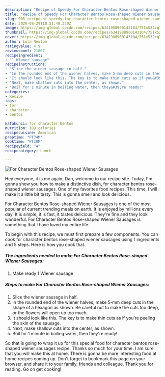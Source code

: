 ```yaml
---
description: "Recipe of Speedy For Character Bentos Rose-shaped Wiener Sausages"
title: "Recipe of Speedy For Character Bentos Rose-shaped Wiener Sausages"
slug: 905-recipe-of-speedy-for-character-bentos-rose-shaped-wiener-sausages
date: 2020-08-29T18:51:40.320Z
image: https://img-global.cpcdn.com/recipes/6341988900143104/751x532cq70/for-character-bentos-rose-shaped-wiener-sausages-recipe-main-photo.jpg
thumbnail: https://img-global.cpcdn.com/recipes/6341988900143104/751x532cq70/for-character-bentos-rose-shaped-wiener-sausages-recipe-main-photo.jpg
cover: https://img-global.cpcdn.com/recipes/6341988900143104/751x532cq70/for-character-bentos-rose-shaped-wiener-sausages-recipe-main-photo.jpg
author: Lula Newton
ratingvalue: 4.9
reviewcount: 21867
recipeingredient:
- "1 Wiener sausage"
recipeinstructions:
- "Slice the wiener sausage in half."
- "In the rounded end of the wiener halves, make 5-mm deep cuts in the shape of a hexagon as shown. Be careful not to make the cuts too deep, or the flowers will open up too much."
- "It should look like this. The key is to make thin cuts as if you&#39;re peeling the skin of the sausage."
- "Next, make shallow cuts into the center, as shown."
- "Boil for 1 minute in boiling water, then they&#39;re ready!"
categories:
- Recipe
tags:
- for
- character
- bentos

katakunci: for character bentos 
nutrition: 109 calories
recipecuisine: American
preptime: "PT34M"
cooktime: "PT30M"
recipeyield: "4"
recipecategory: Lunch

---
```



![For Character Bentos Rose-shaped Wiener Sausages](https://img-global.cpcdn.com/recipes/6341988900143104/751x532cq70/for-character-bentos-rose-shaped-wiener-sausages-recipe-main-photo.jpg)

Hey everyone, it is me again, Dan, welcome to our recipe site. Today, I'm gonna show you how to make a distinctive dish, for character bentos rose-shaped wiener sausages. One of my favorites food recipes. This time, I will make it a little bit tasty. This is gonna smell and look delicious.

For Character Bentos Rose-shaped Wiener Sausages is one of the most popular of current trending meals on earth. It is enjoyed by millions every day. It is simple, it is fast, it tastes delicious. They're fine and they look wonderful. For Character Bentos Rose-shaped Wiener Sausages is something that I have loved my entire life.




To begin with this recipe, we must first prepare a few components. You can cook for character bentos rose-shaped wiener sausages using 1 ingredients and 5 steps. Here is how you cook that.

<!--inarticleads1-->

##### The ingredients needed to make For Character Bentos Rose-shaped Wiener Sausages:

1. Make ready 1 Wiener sausage




<!--inarticleads2-->

##### Steps to make For Character Bentos Rose-shaped Wiener Sausages:

1. Slice the wiener sausage in half.
1. In the rounded end of the wiener halves, make 5-mm deep cuts in the shape of a hexagon as shown. Be careful not to make the cuts too deep, or the flowers will open up too much.
1. It should look like this. The key is to make thin cuts as if you&#39;re peeling the skin of the sausage.
1. Next, make shallow cuts into the center, as shown.
1. Boil for 1 minute in boiling water, then they&#39;re ready!




So that is going to wrap it up for this special food for character bentos rose-shaped wiener sausages recipe. Thanks so much for your time. I am sure that you will make this at home. There is gonna be more interesting food at home recipes coming up. Don't forget to bookmark this page on your browser, and share it to your family, friends and colleague. Thank you for reading. Go on get cooking!
